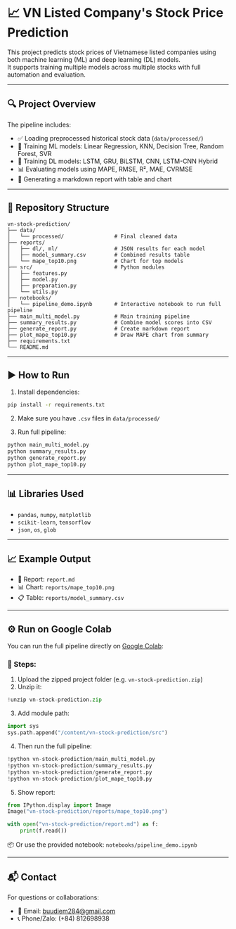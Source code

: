 # 📈 VN Listed Company's Stock Price Prediction

This project predicts stock prices of Vietnamese listed companies using both machine learning (ML) and deep learning (DL) models.  
It supports training multiple models across multiple stocks with full automation and evaluation.

---

## 🔍 Project Overview

The pipeline includes:

- ✅ Loading preprocessed historical stock data (`data/processed/`)
- 🧠 Training ML models: Linear Regression, KNN, Decision Tree, Random Forest, SVR
- 🔁 Training DL models: LSTM, GRU, BiLSTM, CNN, LSTM-CNN Hybrid
- 📊 Evaluating models using MAPE, RMSE, R², MAE, CVRMSE
- 📝 Generating a markdown report with table and chart

---

## 📁 Repository Structure

```
vn-stock-prediction/
├── data/
│   └── processed/                # Final cleaned data
├── reports/
│   ├── dl/, ml/                  # JSON results for each model
│   ├── model_summary.csv         # Combined results table
│   └── mape_top10.png            # Chart for top models
├── src/                          # Python modules
│   ├── features.py
│   ├── model.py
│   ├── preparation.py
│   └── utils.py
├── notebooks/
│   └── pipeline_demo.ipynb       # Interactive notebook to run full pipeline
├── main_multi_model.py           # Main training pipeline
├── summary_results.py            # Combine model scores into CSV
├── generate_report.py            # Create markdown report
├── plot_mape_top10.py            # Draw MAPE chart from summary
├── requirements.txt
└── README.md
```

---

## ▶️ How to Run

1. Install dependencies:

```bash
pip install -r requirements.txt
```

2. Make sure you have `.csv` files in `data/processed/`

3. Run full pipeline:

```bash
python main_multi_model.py
python summary_results.py
python generate_report.py
python plot_mape_top10.py
```

---

## 📊 Libraries Used

- `pandas`, `numpy`, `matplotlib`
- `scikit-learn`, `tensorflow`
- `json`, `os`, `glob`

---

## 📈 Example Output

- 📄 Report: `report.md`
- 📊 Chart: `reports/mape_top10.png`
- 📋 Table: `reports/model_summary.csv`

---

## ⚙️ Run on Google Colab

You can run the full pipeline directly on [Google Colab](https://colab.research.google.com/):

### 🔁 Steps:

1. Upload the zipped project folder (e.g. `vn-stock-prediction.zip`)
2. Unzip it:
```python
!unzip vn-stock-prediction.zip
```

3. Add module path:
```python
import sys
sys.path.append("/content/vn-stock-prediction/src")
```

4. Then run the full pipeline:
```python
!python vn-stock-prediction/main_multi_model.py
!python vn-stock-prediction/summary_results.py
!python vn-stock-prediction/generate_report.py
!python vn-stock-prediction/plot_mape_top10.py
```

5. Show report:
```python
from IPython.display import Image
Image("vn-stock-prediction/reports/mape_top10.png")

with open("vn-stock-prediction/report.md") as f:
    print(f.read())
```

📦 Or use the provided notebook: `notebooks/pipeline_demo.ipynb`

---

## 📬 Contact

For questions or collaborations:

- 📧 Email: buudiem284@gmail.com
- 📞 Phone/Zalo: (+84) 812698938

